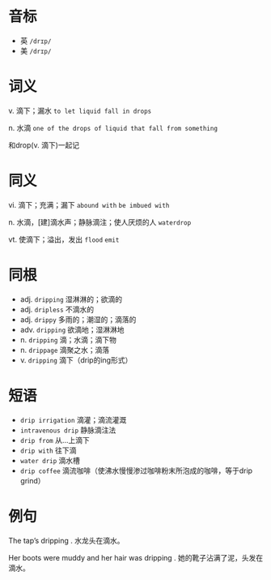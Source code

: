 # 音标

- 英 `/drɪp/`
- 美 `/drɪp/`

# 词义

v. 滴下；漏水
`to let liquid fall in drops`

n. 水滴
`one of the drops of liquid that fall from something`



和drop(v. 滴下)一起记

# 同义

vi. 滴下；充满；漏下
`abound with` `be imbued with`

n. 水滴，[建]滴水声；静脉滴注；使人厌烦的人
`waterdrop`

vt. 使滴下；溢出，发出
`flood` `emit`

# 同根

- adj. `dripping` 湿淋淋的；欲滴的
- adj. `dripless` 不滴水的
- adj. `drippy` 多雨的；潮湿的；滴落的
- adv. `dripping` 欲滴地；湿淋淋地
- n. `dripping` 滴；水滴；滴下物
- n. `drippage` 滴聚之水；滴落
- v. `dripping` 滴下（drip的ing形式）

# 短语

- `drip irrigation` 滴灌；滴流灌溉
- `intravenous drip` 静脉滴注法
- `drip from` 从…上滴下
- `drip with` 往下滴
- `water drip` 滴水槽
- `drip coffee` 滴流咖啡（使沸水慢慢渗过咖啡粉末所泡成的咖啡，等于drip grind）

# 例句

The tap’s dripping .
水龙头在滴水。

Her boots were muddy and her hair was dripping .
她的靴子沾满了泥，头发在滴水。


